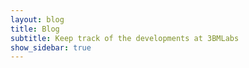 ```yaml
---
layout: blog
title: Blog
subtitle: Keep track of the developments at 3BMLabs
show_sidebar: true
---
```

